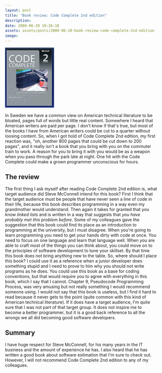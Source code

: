 ```yaml
---
layout: post
title: "Book review: Code Complete 2nd edition"
description:
date: 2009-06-28 19:26:18
assets: assets/posts/2009-06-28-book-review-code-complete-2nd-edition
image: 
---
```


![Code Complete 2nd edition](/assets/posts/2009-06-28-book-review-code-complete-2nd-edition/cc2e-cover-small.gif)

In Sweden we have a common view on American technical literature to be bloated, pages full of words but little real content. Somewhere I heard that American writers are paid per page. I don't know if that's true, but most of the books I have from American writers could be cut to a quarter without loosing content.  So, when I got hold of Code Complete 2nd edition, my first reaction was, "oh, another 800 pages that could be cut down to 200 pages", and it really isn't a book that you bring with you on the commuter train to work. A reason for you to bring it with you would be as a weapon when you pass through the park late at night. One hit with the Code Complete could make a grown programmer unconscious for hours.

## The review

The first thing I ask myself after reading Code Complete 2nd edition is, what target audience did Steve McConnell intend for this book? First I think that the target audience must be people that have never seen a line of code in their life, because this book describes programming in a way even my grandmother would understand. Then again it takes for granted that you know _linked lists_ and is written in a way that suggests that _you have probably met this problem before_.  Some of my colleagues gave the suggestion that this book could find its place as an introduction to programming at the university, but I must disagree. When you're going to learn programming you need to get your hands dirty with code at once. You need to focus on one language and learn that language well. When you are able to craft most of the things you can think about, you could move on to the principles of software development to tune your skillset. By that time this book does not bring anything new to the table.  So, where should I place this book? I could use it as a reference when a junior developer does something stupid and I need to prove to him why you should not write programs as he does. You could use this book as a base for coding conventions, but that would require you to agree with everything in this book, which I say that I cannot. Chapter 9, Pseudocode Programming Process, was very amusing but not really something I would recommend someone using.  I would not say that this book is useless, but I find it hard to read because it never gets to the point (quite common with this kind of American technical literature). If it does have a target audience, I'm quite sure that I was not part of that target group. It does not inspire me to become a better programmer, but it is a good back reference to all the wrongs we all did becoming good software developers.

## Summary

I have huge respect for Steve McConnell, for his many years in the IT business and the amount of experience he has. I also heard that he has written a good book about software estimation that I'm sure to check out. However, I will not recommend Code Complete 2nd edition to any of my colleagues.

